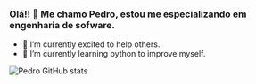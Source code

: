 ### Olá!! 👋 Me chamo Pedro, estou me especializando em engenharia de sofware. 

- 🔭 I’m currently excited to help others.
- 🌱 I’m currently learning python to improve myself.


![Pedro GitHub stats](https://github-readme-stats.vercel.app/api?username=PedrodosSantos37&show_icons=true&theme=tokyonight)
<img height="12px" src="![Top Langs](https://github-readme-stats.vercel.app/api/top-langs/?username=PedrodosSantos37&layout=compact&theme=tokyonight)">
